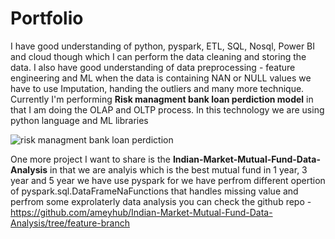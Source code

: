 # Portfolio
I have good understanding of python, pyspark, ETL, SQL, Nosql, Power BI and cloud though which I can perform the data cleaning and storing the data. I also have good understanding of data preprocessing - feature engineering and ML when the data is containing NAN or NULL values we have to use Imputation, handing the outliers and many more technique. 
Currently I'm performing **Risk managment bank loan perdiction model** in that I am doing the OLAP and OLTP process. In this technology we are using python language and ML libraries

![risk managment bank loan perdiction](https://github.com/ameyhub/Portfolio/assets/69135960/5f0959c5-875f-4731-bb63-bbc538c7ddc5)

One more project I want to share is the **Indian-Market-Mutual-Fund-Data-Analysis** in that we are analyis which is the best mutual fund in 1 year, 3 year and 5 year we have use pyspark for we have perfrom different opertion of pyspark.sql.DataFrameNaFunctions that handles missing value and perfrom some exprolaterly data analysis you can check the github repo - https://github.com/ameyhub/Indian-Market-Mutual-Fund-Data-Analysis/tree/feature-branch
